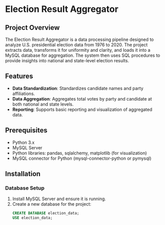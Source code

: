 # Election Result Aggregator

## Project Overview
The Election Result Aggregator is a data processing pipeline designed to analyze U.S. presidential election data from 1976 to 2020. The project extracts data, transforms it for uniformity and clarity, and loads it into a MySQL database for aggregation. The system then uses SQL procedures to provide insights into national and state-level election results.

## Features
- **Data Standardization**: Standardizes candidate names and party affiliations.
- **Data Aggregation**: Aggregates total votes by party and candidate at both national and state levels.
- **Reporting**: Supports basic reporting and visualization of aggregated data.

## Prerequisites
- Python 3.x
- MySQL Server
- Python libraries: pandas, sqlalchemy, matplotlib (for visualization)
- MySQL connector for Python (mysql-connector-python or pymysql)

## Installation

### Database Setup
1. Install MySQL Server and ensure it is running.
2. Create a new database for the project:
   ```sql
   CREATE DATABASE election_data;
   USE election_data;
   ```

